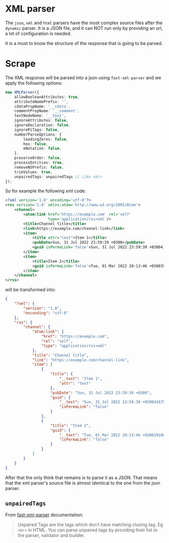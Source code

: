 # XML parser

The `json`, `xml` and `html` parsers have the most complex source files after the `dynamic` parser.
It is a JSON file, and it can ΝΟΤ run only by providing an url, a lot of configuration is needed.

It is a must to know the structure of the response that is going to be parsed.

# Scrape

The XML response will be parsed into a json using `fast-xml-parser` and we apply the following options:
```ts
new XMLParser({
    allowBooleanAttributes: true,
    attributeNamePrefix: '',
    cdataPropName: '__cdata',
    commentPropName: '__comment',
    textNodeName: '__text',
    ignoreAttributes: false,
    ignoreDeclaration: false,
    ignorePiTags: false,
    numberParseOptions: {
        leadingZeros: false,
        hex: false,
        eNotation: false,
    },
    preserveOrder: false,
    processEntities: true,
    removeNSPrefix: false,
    trimValues: true,
    unpairedTags: unpairedTags // Like <br>
});
```

So for example the following xml code:
```xml
<?xml version='1.0' encoding='utf-8'?>
<rss version='2.0' xmlns:atom='http://www.w3.org/2005/Atom'>
    <channel>
        <atom:link href='https://example.com' rel='self'
                   type='application/rss+xml'/>
        <title>Channel title</title>
        <link>https://example.com/channel-link</link>
        <item>
            <title attr="test">Item 1</title>
            <pubDate>Sun, 31 Jul 2022 23:59:39 +0300</pubDate>
            <guid isPermaLink='false'>Sun, 31 Jul 2022 23:59:39 +0300416759</guid>
        </item>
        <item>
            <title>Item 2</title>
            <guid isPermaLink='false'>Tue, 01 Mar 2022 20:13:46 +0300391866</guid>
        </item>
    </channel>
</rss>
```
will be transformed into:
```json
{
    "?xml": {
        "version": "1.0",
        "enconding": "utf-8"
    },
    "rss": {
        "channel": {
            "atom:link": {
                "href": "https://example.com",
                "rel": "self",
                "type": "application/rss+xml"
            },
            "title": "Channel title",
            "link": "https://example.com/channel-link",
            "item": [
                {
                    "title": {
                        "__text": "Item 1",
                        "attr": "test"
                    },
                    "pubDate": "Sun, 31 Jul 2022 23:59:39 +0300",
                    "guid": {
                        "__text": "Sun, 31 Jul 2022 23:59:39 +0300416759",
                        "isPermaLink": "false"
                    }
                },
                {
                    "title": "Item 2",
                    "guid": {
                        "__text": "Tue, 01 Mar 2022 20:13:46 +0300391866",
                        "isPermaLink": "false"
                    }
                }
            ]
        }
    }
}
```

After that the only think that remains is to parse it as a JSON.
That means that the xml parser's source file is almost identical to the one from
the json parser. 

## `unpairedTags`

From [fast-xml-parser](https://github.com/NaturalIntelligence/fast-xml-parser/blob/HEAD/docs/v4/2.XMLparseOptions.md#unpairedtags) documentation:

> Unpaired Tags are the tags which don't have matching closing tag. Eg `<br>` in HTML. You can parse unpaired tags by providing their list to the parser, validator and builder.
